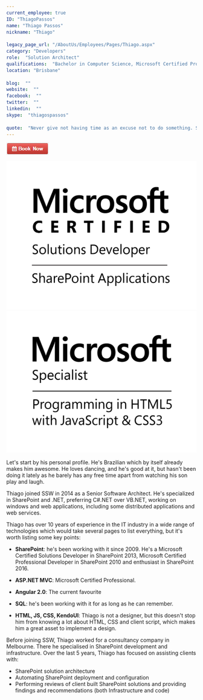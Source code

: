 ```yaml
---
current_employee: true
ID: "ThiagoPassos"
name: "Thiago Passos"
nickname: "Thiago"

legacy_page_url: "/AboutUs/Employees/Pages/Thiago.aspx"
category: "Developers"
role:  "Solution Architect"
qualifications:  "Bachelor in Computer Science, Microsoft Certified Professional Developer, Microsoft Certified Technology Specialist, Microsoft Certified Solutions Developer"
location: "Brisbane"

blog:  ""
website:  ""
facebook:  ""
twitter:  ""
linkedin:  ""
skype:  "thiagospassos"

quote:  "Never give not having time as an excuse not to do something. Set your priorities and goals and you'll find out that a day may have 48 hours"
---
```


[![BookNow.png](./Images/Bio/BookNow.png)](http://veethere.com/With/ThiagoPassos) 
  

 ![MCSD_ShareApp_Blk.png](./Images/Bio/MCSD_ShareApp_Blk.png) 
 ![Special_ProgHTML5_Blk.png](./Images/Bio/Special_ProgHTML5_Blk.png) 
 

Let's start by his personal profile. He's Brazilian which by itself already makes him awesome. He loves dancing, and he's good at it, but hasn't been doing it lately as he barely has any free time apart from watching his son play and laugh.

Thiago joined SSW in 2014 as a Senior Software Architect. He's specialized in SharePoint and .NET, preferring C#.NET over VB.NET, working on windows and web applications, including some distributed applications and web services.

Thiago has over 10 years of experience in the IT industry in a wide range of technologies which would take several pages to list everything, but it's worth listing some key points:

*   **SharePoint**: he's been working with it since 2009. He's a Microsoft Certified Solutions Developer in SharePoint 2013, Microsoft Certified Professional Developer in SharePoint 2010 and enthusiast in SharePoint 2016.
*   **ASP.NET MVC**: Microsoft Certified Professional.
*   **Angular 2.0**: The current favourite  

*   **SQL**: he's been working with it for as long as he can remember.
*   **HTML, JS, CSS, KendoUI**: Thiago is not a designer, but this doesn't stop him from knowing a lot about HTML, CSS and client script, which makes him a great asset to implement a design.   

Before joining SSW, Thiago worked for a consultancy company in Melbourne. There he specialised in SharePoint development and infrastructure. Over the last 5 years, Thiago has focused on assisting clients with: 

*   SharePoint solution architecture
*   Automating SharePoint deployment and configuration
*   Performing reviews of client built SharePoint solutions and providing findings and recommendations (both Infrastructure and code)
